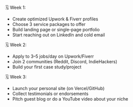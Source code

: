 🗓️ Week 1:
- Create optimized Upwork & Fiverr profiles
- Choose 3 service packages to offer
- Build landing page or single-page portfolio
- Start reaching out on LinkedIn and cold email

🗓️ Week 2:
- Apply to 3–5 jobs/day on Upwork/Fiverr
- Join 2 communities (Reddit, Discord, IndieHackers)
- Build your first case study/project

🗓️ Week 3:
- Launch your personal site (on Vercel/GitHub)
- Collect testimonials or endorsements
- Pitch guest blog or do a YouTube video about your niche
